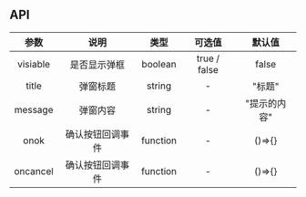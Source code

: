 ## API

|   参数   |       说明       |   类型   |    可选值    |    默认值    |
| :------: | :--------------: | :------: | :----------: | :----------: |
| visiable |   是否显示弹框   | boolean  | true / false |    false     |
|  title   |     弹窗标题     |  string  |      -       |    "标题"    |
| message  |     弹窗内容     |  string  |      -       | "提示的内容" |
|   onok   | 确认按钮回调事件 | function |      -       |    ()=>{}    |
| oncancel | 确认按钮回调事件 | function |      -       |    ()=>{}    |
